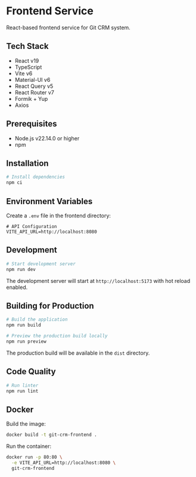 # Frontend Service

React-based frontend service for Git CRM system.

## Tech Stack

- React v19
- TypeScript
- Vite v6
- Material-UI v6
- React Query v5
- React Router v7
- Formik + Yup
- Axios

## Prerequisites

- Node.js v22.14.0 or higher
- npm

## Installation

```bash
# Install dependencies
npm ci
```

## Environment Variables

Create a `.env` file in the frontend directory:

```env
# API Configuration
VITE_API_URL=http://localhost:8080
```

## Development

```bash
# Start development server
npm run dev
```

The development server will start at `http://localhost:5173` with hot reload enabled.

## Building for Production

```bash
# Build the application
npm run build

# Preview the production build locally
npm run preview
```

The production build will be available in the `dist` directory.

## Code Quality

```bash
# Run linter
npm run lint
```

## Docker

Build the image:

```bash
docker build -t git-crm-frontend .
```

Run the container:

```bash
docker run -p 80:80 \
  -e VITE_API_URL=http://localhost:8080 \
  git-crm-frontend
```
